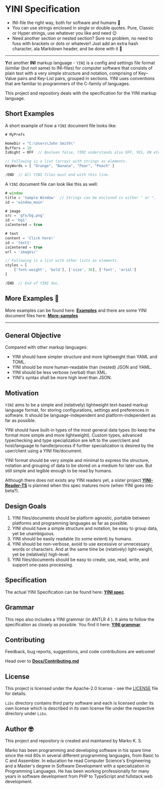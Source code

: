 # YINI Specification

- INI-file the right way, both for software and humans 🙈
- You can use strings enclosed in single or double quotes. Pure, Classic or Hyper strings, use whatever you like and need 😉
- Need another section or nested section? Sure no problem, no need to fuss with brackets or dots or whatever! Just add an extra hash character, ala Markdown header, and be done with it 🚀

---

**Y**et another **INI** markup language - `YINI` is a config and settings file format (similar (but not same) to INI-files) for computer software that consists of plain text with a very simple structure and notation, comprising of Key–Value pairs and Key-List pairs, grouped in sections. YINI uses conventions that are familiar to programmers of the C-family of languages.

This project and repository deals with the specification for the YINI markup language.

## Short Examples
A short example of how a `YINI` document file looks like:

```ts
# MyPrefs

HomeDir = "C:\Users\John Smith\"
Buffers = 10
IsNight = OFF  // Boolean false, YINI understands also OFF, YES, ON etc.

// Following is a list (array) with strings as elements.
KeyWords = [ "Orange", "Banana", "Pear", "Peach" ]

/END  // All YINI files must end with this line.
```

A `YINI` document file can look like this as well:
```ts
# window
title = 'Sample Window'  // Strings can be enclosed in either ' or ".
id = 'window_main'

# image
src = 'gfx/bg.png'
id = 'bg1'
isCentered = true

# text
content = 'Click here!'
id = 'text1'
isCentered = true
url = 'images/'

// Following is a list with other lists as elements.
styles = [
    ['font-weight', 'bold'], ['size', 36], ['font', 'arial']
]

/END  // End of YINI doc.
```

## More Examples 🥳
More examples can be found here: **[Examples](<./Examples>)** and there are some YINI document files here: **[More-samples](<./Source/Grammar-ANTLR4/Samples>)**

---
## General Objective
Compared with other markup languages:
- YINI should have simpler structure and more lightweight than YAML and TOML.
- YINI should be more human-readable than (nested) JSON and YAML.
- YINI should be less verbose (verbal) than XML.
- YINI's syntax shall be more high level than JSON.

## Motivation
`YINI` aims to be a simple and (relatively) lightweight text-based markup language format, for storing configurations, settings and preferences in software. It should be language-independent and platform-independent as far as possible.

YINI should have built-in types of the most general data types (to keep the format more simple and more lightweight). Custom types, advanced typechecking and type specialization are left to the user/client and host/language ​​to handle/process if further specialization is desired by the user/client using a YINI file/document.

YINI format should be very simple and minimal to express the structure, notation and grouping of data to be stored on a medium for later use. But still simple and legible enough to be read by humans.

Although there does not exists any YINI readers yet, a sister project **[YINI-Reader-TS](https://github.com/YINI-lang/YINI-Reader-TS)** is planned when this spec matures more (when YINI goes into beta?).

## Design Goals
1. YINI files/documents should be platform agnostic, portable between platforms and programming languages as far as possible.
2. YINI should have a simple structure and notation, be easy to group data, yet be unambiguous. 
3. YINI should be easily readable (to some extent) by humans.
4. YINI should be non-verbose, avoid to use excessive or unnecessary words or characters. And at the same time be (relatively) light-weight, yet be (relatively) high-level.
5. YINI files/documents should be easy to create, use, read, write, and support one-pass processing.

## Specification
The actual YINI Specification can be found here: **[YINI spec](<./Source/YINI-Specification.md>)**.

## Grammar
This repo also includes a YINI grammar (in ANTLR 4 ). It aims to follow the specification as closely as possible. You find it here: **[YINI grammar](<./Source/Grammar-ANTLR4/yini.g4>)**.

## Contributing
Feedback, bug reports, suggestions, and code contributions are welcome!

Head over to **[Docs/Contributing.md](<./Docs/Contributing.md>)**

## License
This project is licensed under the Apache-2.0 license - see the [LICENSE](<./LICENSE>) file for details.

`Libs` directory contains third party software and each is licensed under its own license which is described in its own license file under the respective directory under `Libs`.

## Author 🤓
This project and repository is created and maintaned by Marko K. S.

Marko has been programming and developing software in his spare time since the mid 80s in several different programming languages, from Basic to C and Assembler. In education he read Computer Science's Engineering and a Master's degree in Software Development with a specialization in Programming Languages. He has been working professionally for many years in software development from PHP to TypeScript and fullstack web development.
